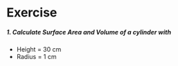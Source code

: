 # Exercise

##### 1. Calculate Surface Area and Volume of a cylinder with
* Height = 30 cm
* Radius = 1 cm
